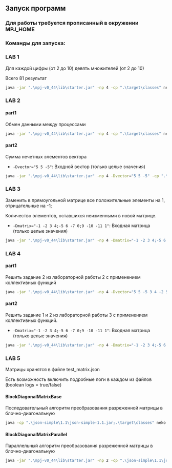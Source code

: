 ## Запуск программ

### Для работы требуется прописанный в окружении MPJ_HOME

### Команды для запуска:
### LAB 1
Для каждой цифры (от 2 до 10) девять множителей (от 2 до 10)

Всего 81 результат
```bash
java -jar ".\mpj-v0_44\lib\starter.jar" -np 4 -cp ".\target\classes" neko.lab1.part1
```

### LAB 2

#### part1
Обмен данными между процессами
```bash
java -jar ".\mpj-v0_44\lib\starter.jar" -np 4 -cp ".\target\classes" neko.lab2.part1
```

#### part2
Сумма нечетных элементов вектора
- `-Dvector="5 5 -5"`: Входной вектор (только целые значения)
```bash
java -jar ".\mpj-v0_44\lib\starter.jar" -np 4 -Dvector="5 5 -5" -cp ".\target\classes" neko.lab2.part2
```


### LAB 3
Заменить в прямоугольной матрице все положительные элементы на 1, отрицательные на -1;

Количество элементов, оставшихся неизменными в новой матрице.


- `-Dmatrix="-1 -2 3 4;-5 6 -7 0;9 -10 -11 1"`: Входная матрица (только целые значения)
```bash
java -jar ".\mpj-v0_44\lib\starter.jar" -np 4 -Dmatrix="-1 -2 3 4;-5 6 -7 0;9 -10 -11 1" -cp ".\target\classes" neko.lab3.part1
```


### LAB 4

#### part1
Решить задание 2 из лабораторной работы 2 с применением коллективных функций
```bash
java -jar ".\mpj-v0_44\lib\starter.jar" -np 4 -Dvector="5 5 -5 3 4 -2 5 3 5 -9 2 4" -cp ".\target\classes" neko.lab4.part1
```

#### part2
Решить задание 1 и 2 из лабораторной работы 3 с применением коллективных функций.
- `-Dmatrix="-1 -2 3 4;-5 6 -7 0;9 -10 -11 1"`: Входная матрица (только целые значения)
```bash
java -jar ".\mpj-v0_44\lib\starter.jar" -np 4 -Dmatrix="-1 -2 3 4;-5 6 -7 0;9 -10 -11 1" -cp ".\target\classes" neko.lab4.part2
```

### LAB 5

Матрицы хранятся в файле test_matrix.json

Есть возможность включить подробные логи в каждом из файлов (boolean logs = true/false)

#### BlockDiagonalMatrixBase
Последовательный алгоритм преобразования разреженной матрицы в блочно-диагональную
```bash
java -cp ".\json-simple\1.1\json-simple-1.1.jar;.\target\classes" neko.lab5.BlockDiagonalMatrixBase
```

#### BlockDiagonalMatrixParallel
Параллельный алгоритм преобразования разреженной матрицы в блочно-диагональную
```bash
java -jar ".\mpj-v0_44\lib\starter.jar" -np 2 -cp ".\json-simple\1.1\json-simple-1.1.jar;.\target\classes" neko.lab5.BlockDiagonalMatrixParallel
```